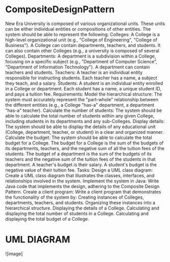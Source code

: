 # CompositeDesignPattern

New Era University is composed of various organizational units. These units can be either individual entities or compositions of other entities. The system should be able to represent the following:
Colleges: A College is a high-level organizational unit (e.g., "College of Engineering", "College of Business"). A College can contain departments, teachers, and students. It can also contain other Colleges (e.g., a university is composed of several Colleges).
Departments: A department is a subdivision within a College, focusing on a specific subject (e.g., "Department of Computer Science", "Department of Information Technology"). A department can contain teachers and students.
Teachers: A teacher is an individual entity responsible for instructing students. Each teacher has a name, a subject they teach, and a salary.
Students: A student is an individual entity enrolled in a College or department. Each student has a name, a unique student ID, and pays a tuition fee.
Requirements:
Model the hierarchical structure: The system must accurately represent the "part-whole" relationship between the different entities (e.g., a College "has-a" department, a department "has-a" teacher).
Calculate the number of students: The system should be able to calculate the total number of students within any given College, including students in its departments and any sub-Colleges.
Display details: The system should be able to display the details of any educational unit (College, department, teacher, or student) in a clear and organized manner.
Calculate the budget: The system should be able to calculate the total budget for a College. The budget for a College is the sum of the budgets of its departments, teachers, and the negative sum of all the tuition fees of the students. The budget of a department is the sum of the budgets of its teachers and the negative sum of the tuition fees of the students in that department. A teacher's budget is their salary. A student's budget is the negative value of their tuition fee.
Tasks:
Design a UML class diagram: Create a UML class diagram that illustrates the classes, interfaces, and relationships involved in the system.
Implement the system in Java: Write Java code that implements the design, adhering to the Composite Design Pattern.
Create a client program: Write a client program that demonstrates the functionality of the system by:
Creating instances of Colleges, departments, teachers, and students.
Organizing these instances into a hierarchical structure.
Displaying the details of a College.
Calculating and displaying the total number of students in a College.
Calculating and displaying the total budget of a College.

# UML DIAGRAM
![image]
